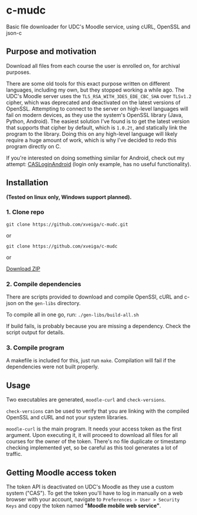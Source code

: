 # c-mudc
Basic file downloader for UDC's Moodle service, using cURL, OpenSSL and json-c

## Purpose and motivation
Download all files from each course the user is enrolled on, for archival purposes.

There are some old tools for this exact purpose written on different languages, including my own,
but they stopped working a while ago. The UDC's Moodle server uses the `TLS_RSA_WITH_3DES_EDE_CBC_SHA`
over `TLSv1.2` cipher, which was deprecated and deactivated on the latest versions of OpenSSL.
Attempting to connect to the server on high-level languages will fail on modern devices,
as they use the system's OpenSSL library (Java, Python, Android).
The easiest solution I've found is to get the latest version that supports that cipher by default,
which is `1.0.2t`, and statically link the program to the library.
Doing this on any high-level language will likely require a huge amount of work, which is why
I've decided to redo this program directly on C.

If you're interested on doing something similar for Android, check out my attempt: [CASLoginAndroid](https://github.com/xveiga/CASLoginAndroid) (login only example, has no useful functionality).

## Installation
**(Tested on linux only, Windows support planned).**

### 1. Clone repo
`git clone https://github.com/xveiga/c-mudc.git`

or

`git clone https://github.com/xveiga/c-mudc`

or

[Download ZIP](https://github.com/xveiga/c-mudc/archive/master.zip)

### 2. Compile dependencies
There are scripts provided to download and compile OpenSSl, cURL and c-json on the `gen-libs` directory.

To compile all in one go, run:
`./gen-libs/build-all.sh`

If build fails, is probably because you are missing a dependency. Check the script output for details.

### 3. Compile program
A makefile is included for this, just run `make`.
Compilation will fail if the dependencies were not built properly.

## Usage
Two executables are generated, `moodle-curl` and `check-versions`.

`check-versions` can be used to verify that you are linking with the compiled OpenSSL and cURL and not your system libraries.

`moodle-curl` is the main program. It needs your access token as the first argument.
Upon executing it, it will proceed to download all files for all courses for the owner of the token.
There's no file duplicate or timestamp checking implemented yet, so be careful as this tool generates a lot of traffic.

## Getting Moodle access token
The token API is deactivated on UDC's Moodle as they use a custom system ("CAS"). To get the token you'll have
to log in manually on a web browser with your account, navigate to `Preferences > User > Security Keys` and copy
the token named **"Moodle mobile web service"**.
